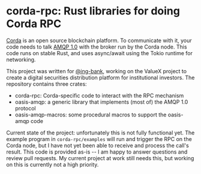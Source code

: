 # corda-rpc: Rust libraries for doing Corda RPC

[Corda](https://www.corda.net/) is an open source blockchain platform. To communicate with it,
your code needs to talk [AMQP 1.0](https://www.amqp.org/) with the broker run by the Corda node.
This code runs on stable Rust, and uses async/await using the Tokio runtime for networking.

This project was written for [@ing-bank](https://github.com/ing-bank/), working on the ValueX
project to create a digital securities distribution platform for institutional investors. The
repository contains three crates:

* corda-rpc: Corda-specific code to interact with the RPC mechanism
* oasis-amqp: a generic library that implements (most of) the AMQP 1.0 protocol
* oasis-amqp-macros: some procedural macros to support the oasis-amqp code

Current state of the project: unfortunately this is not fully functional yet. The example
program in `corda-rpc/examples` will run and trigger the RPC on the Corda node, but I
have not yet been able to receive and process the call's result. This code is provided
as-is -- I am happy to answer questions and review pull requests. My current project at
work still needs this, but working on this is currently not a high priority.
